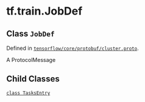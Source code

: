 <div itemscope itemtype="http://developers.google.com/ReferenceObject">
<meta itemprop="name" content="tf.train.JobDef" />
<meta itemprop="path" content="Stable" />
<meta itemprop="property" content="TasksEntry"/>
</div>

# tf.train.JobDef

## Class `JobDef`





Defined in [`tensorflow/core/protobuf/cluster.proto`](/code/stable/tensorflow/core/protobuf/cluster.proto).

A ProtocolMessage

## Child Classes
[`class TasksEntry`](../../tf/train/JobDef/TasksEntry.md)

